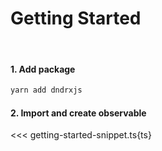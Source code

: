 # Getting Started

<br> 


#### 1. Add package 

```sh
yarn add dndrxjs

```


#### 2. Import and create observable

<<< getting-started-snippet.ts{ts}


